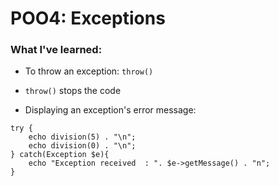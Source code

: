 # POO4: Exceptions

### What I've learned:

* To throw an exception: ```throw()```

* ```throw()``` stops the code

* Displaying an exception's error message:
```
try {
    echo division(5) . "\n";
    echo division(0) . "\n";
} catch(Exception $e){
    echo "Exception received  : ". $e->getMessage() . "n";
}
```
